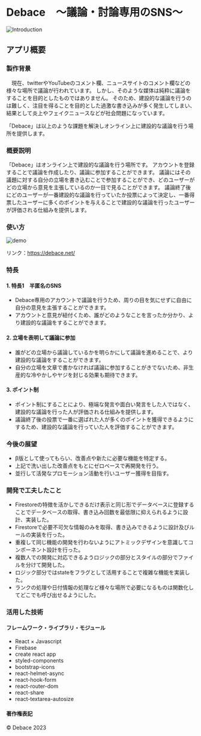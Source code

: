 # Debace　～議論・討論専用のSNS～

![Introduction]()

## アプリ概要
### 製作背景
　現在、twitterやYouTubeのコメント欄、ニュースサイトのコメント欄などの様々な場所で議論が行われています。
しかし、そのような媒体は純粋に議論をすることを目的としたものではありません。
そのため、建設的な議論を行うのは難しく、注目を得ることを目的とした過激な書き込みが多く発生してしまい、結果として炎上やフェイクニュースなどが社会問題になっています。

「Debace」は以上のような課題を解決しオンライン上に建設的な議論を行う場所を提供します。


### 概要説明
「Debace」はオンライン上で建設的な議論を行う場所です。
アカウントを登録することで議論を作成したり、議論に参加することができます。
議論にはその議題に対する自分の立場を書き込むことで参加することができ、どのユーザーがどの立場から意見を主張しているのか一目で見ることができます。
議論終了後にどのユーザーが一番建設的な議論を行っていたか投票によって決定し、一番得票したユーザーに多くのポイントを与えることで建設的な議論を行ったユーザーが評価される仕組みを提供します。


### 使い方
![demo]()

  
リンク：https://debace.net/

### 特長
#### 1. 特長1　半匿名のSNS
- Debace専用のアカウントで議論を行うため、周りの目を気にせずに自由に自分の意見を主張することができます。
- アカウントと意見が紐付くため、誰がどのようなことを言ったか分かり、より建設的な議論をすることができます。

#### 2. 立場を表明して議論に参加
- 誰がどの立場から議論しているかを明らかにして議論を進めることで、より建設的な議論をすることができます。
- 自分の立場を文章で書かなければ議論に参加することがきでないため、非生産的な冷やかしやヤジを封じる効果も期待できます。

#### 3. ポイント制
- ポイント制にすることにより、極端な発言や面白い発言をした人ではなく、建設的な議論を行った人が評価される仕組みを提供します。
- 議論終了後の投票で一番に選ばれた人が多くのポイントを獲得できるようにするため、建設的な議論を行っていた人を評価することができます。

### 今後の展望
- β版として使ってもらい、改善点や新たに必要な機能を特定する。
- 上記で洗い出した改善点をもとにゼロベースで再開発を行う。
- 並行して活発なプロモーション活動を行いユーザー獲得を目指す。

### 開発で工夫したこと
- Firestoreの特徴を活かしできるだけ表示と同じ形でデータベースに登録することでデータベースの取得、書き込み回数を最低限に抑えられるように設計、実装した。
- Firestoreで必要不可欠な情報のみを取得、書き込みできるように設計及びルールの実装を行った。
- 重複して同じ機能の開発を行わないようにアトミックデザインを意識してコンポーネント設計を行った。
- 複数人での開発に対応できるようロジックの部分とスタイルの部分でファイルを分けて開発した。
- ロジック部分ではstateをフラグとして活用することで複雑な機能を実装した。
- ランクの処理や日付情報の処理など様々な場所で必要になるものは関数化してどこでも呼び出せるようにした。

### 活用した技術
#### フレームワーク・ライブラリ・モジュール
- React × Javascript
- Firebase 
- create react app
- styled-components
- bootstrap-icons
- react-helmet-async
- react-hook-form
- react-router-dom
- react-share
- react-textarea-autosize

#### 著作権表記
© Debace 2023
